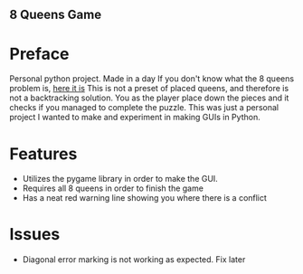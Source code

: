 ## 8 Queens Game

# Preface

Personal python project. Made in a day
If you don't know what the 8 queens problem is, [here it is](https://en.wikipedia.org/wiki/Eight_queens_puzzle)
This is not a preset of placed queens, and therefore is not a backtracking solution. You as the player place down the pieces and it checks if you managed to complete the puzzle.
This was just a personal project I wanted to make and experiment in making GUIs in Python. 

# Features
* Utilizes the pygame library in order to make the GUI. 
* Requires all 8 queens in order to finish the game
* Has a neat red warning line showing you where there is a conflict

# Issues
* Diagonal error marking is not working as expected. Fix later
